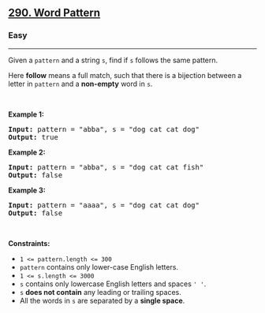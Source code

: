 <h2><a href="https://leetcode.com/problems/word-pattern">290. Word Pattern</a></h2><h3>Easy</h3><hr>


<div class="xFUwe" data-track-load="description_content"><p>Given a <code>pattern</code> and a string <code>s</code>, find if <code>s</code>&nbsp;follows the same pattern.</p>

<p>Here <b>follow</b> means a full match, such that there is a bijection between a letter in <code>pattern</code> and a <b>non-empty</b> word in <code>s</code>.</p>

<p>&nbsp;</p>
<p><strong class="example">Example 1:</strong></p>

<pre><strong>Input:</strong> pattern = "abba", s = "dog cat cat dog"
<strong>Output:</strong> true
</pre>

<p><strong class="example">Example 2:</strong></p>

<pre><strong>Input:</strong> pattern = "abba", s = "dog cat cat fish"
<strong>Output:</strong> false
</pre>

<p><strong class="example">Example 3:</strong></p>

<pre><strong>Input:</strong> pattern = "aaaa", s = "dog cat cat dog"
<strong>Output:</strong> false
</pre>

<p>&nbsp;</p>
<p><strong>Constraints:</strong></p>

<ul>
	<li><code>1 &lt;= pattern.length &lt;= 300</code></li>
	<li><code>pattern</code> contains only lower-case English letters.</li>
	<li><code>1 &lt;= s.length &lt;= 3000</code></li>
	<li><code>s</code> contains only lowercase English letters and spaces <code>' '</code>.</li>
	<li><code>s</code> <strong>does not contain</strong> any leading or trailing spaces.</li>
	<li>All the words in <code>s</code> are separated by a <strong>single space</strong>.</li>
</ul>
</div>